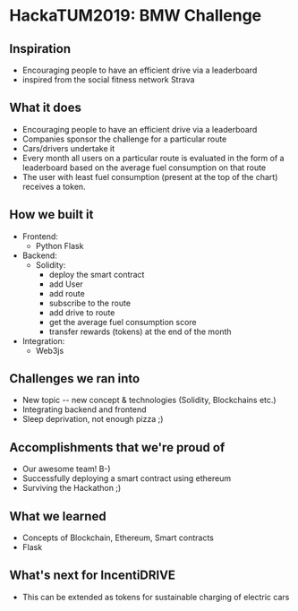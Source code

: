 # HackaTUM2019: BMW Challenge
## Inspiration

* Encouraging people to have an efficient drive via a leaderboard 
* inspired from the social fitness network Strava

## What it does

* Encouraging people to have an efficient drive via a leaderboard 
* Companies sponsor the challenge for a particular route
* Cars/drivers undertake it
* Every month all users on a particular route is evaluated in the form of a leaderboard based on the average fuel consumption on that route
* The user with least fuel consumption (present at the top of the chart) receives a token.

## How we built it

* Frontend:
   * Python Flask
* Backend:
   * Solidity:
      * deploy the smart contract
      * add User
      * add route
      * subscribe to the route
      * add drive to route
      * get the average fuel consumption score
      * transfer rewards (tokens) at the end of the month
* Integration:
   * Web3js

## Challenges we ran into

* New topic -- new concept & technologies (Solidity, Blockchains etc.)
* Integrating backend and frontend
* Sleep deprivation, not enough pizza ;)

## Accomplishments that we're proud of

* Our awesome team! B-)
* Successfully deploying a smart contract using ethereum 
* Surviving the Hackathon ;) 

## What we learned

* Concepts of Blockchain, Ethereum, Smart contracts
* Flask

## What's next for IncentiDRIVE

* This can be extended as tokens for sustainable charging of electric cars
